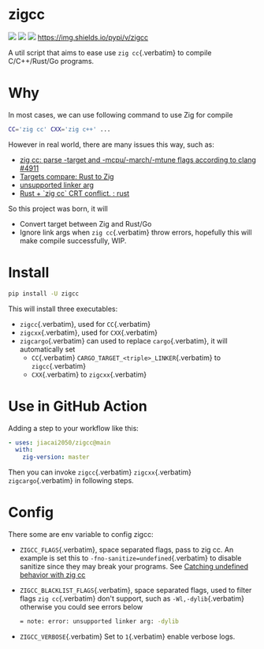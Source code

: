 # zigcc

[![](https://github.com/jiacai2050/zig-cc/actions/workflows/ci.yml/badge.svg)](https://github.com/jiacai2050/zig-cc/actions/workflows/ci.yml)
[![](https://github.com/jiacai2050/zig-cc/actions/workflows/zig.yml/badge.svg)](https://github.com/jiacai2050/zig-cc/actions/workflows/zig.yml)
[![](https://github.com/jiacai2050/zig-cc/actions/workflows/release.yml/badge.svg)](https://github.com/jiacai2050/zig-cc/actions/workflows/release.yml)
[<https://img.shields.io/pypi/v/zigcc>](https://pypi.org/project/zigcc)

A util script that aims to ease use `zig cc`{.verbatim} to compile
C/C++/Rust/Go programs.

# Why

In most cases, we can use following command to use Zig for compile

``` bash
CC='zig cc' CXX='zig c++' ...
```

However in real world, there are many issues this way, such as:

-   [zig cc: parse -target and -mcpu/-march/-mtune flags according to
    clang #4911](https://github.com/ziglang/zig/issues/4911)
-   [Targets compare: Rust to
    Zig](https://gist.github.com/kassane/446889ea1dd5ff07048d921f2b755e78)
-   [unsupported linker
    arg](https://github.com/search?q=repo%3Aziglang%2Fzig+unsupported+linker+arg%3A&type=issues)
-   [Rust + \`zig cc\` CRT conflict. :
    rust](https://www.reddit.com/r/rust/comments/q866qx/rust_zig_cc_crt_conflict/)

So this project was born, it will

-   Convert target between Zig and Rust/Go
-   Ignore link args when `zig cc`{.verbatim} throw errors, hopefully
    this will make compile successfully, WIP.

# Install

``` bash
pip install -U zigcc
```

This will install three executables:

-   `zigcc`{.verbatim}, used for `CC`{.verbatim}
-   `zigcxx`{.verbatim}, used for `CXX`{.verbatim}
-   `zigcargo`{.verbatim} can used to replace `cargo`{.verbatim}, it
    will automatically set
    -   `CC`{.verbatim} `CARGO_TARGET_<triple>_LINKER`{.verbatim} to
        `zigcc`{.verbatim}
    -   `CXX`{.verbatim} to `zigcxx`{.verbatim}

# Use in GitHub Action

Adding a step to your workflow like this:

``` yaml
- uses: jiacai2050/zigcc@main
  with:
    zig-version: master
```

Then you can invoke `zigcc`{.verbatim} `zigcxx`{.verbatim}
`zigcargo`{.verbatim} in following steps.

# Config

There some are env variable to config zigcc:

-   `ZIGCC_FLAGS`{.verbatim}, space separated flags, pass to zig cc. An
    example is set this to `-fno-sanitize=undefined`{.verbatim} to
    disable sanitize since they may break your programs. See [Catching
    undefined behavior with zig
    cc](https://nathancraddock.com/blog/zig-cc-undefined-behavior/)

-   `ZIGCC_BLACKLIST_FLAGS`{.verbatim}, space separated flags, used to
    filter flags `zig cc`{.verbatim} don\'t support, such as
    `-Wl,-dylib`{.verbatim} otherwise you could see errors below

    ``` bash
    = note: error: unsupported linker arg: -dylib
    ```

-   `ZIGCC_VERBOSE`{.verbatim} Set to `1`{.verbatim} enable verbose
    logs.
